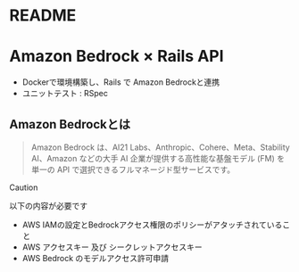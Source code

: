 # README

# Amazon Bedrock × Rails API

- Dockerで環境構築し、Rails で Amazon Bedrockと連携
- ユニットテスト : RSpec


## Amazon Bedrockとは
> Amazon Bedrock は、AI21 Labs、Anthropic、Cohere、Meta、Stability AI、Amazon などの大手 AI 企業が提供する高性能な基盤モデル (FM) を単一の API で選択できるフルマネージド型サービスです。

> [!CAUTION]
> 以下の内容が必要です
> - AWS IAMの設定とBedrockアクセス権限のポリシーがアタッチされていること
> - AWS アクセスキー 及び シークレットアクセスキー
> - AWS Bedrock のモデルアクセス許可申請
